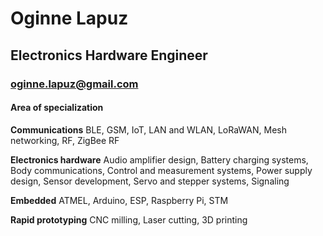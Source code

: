 # Oginne Lapuz
## Electronics Hardware Engineer
### oginne.lapuz@gmail.com

#### Area of specialization

__Communications__ BLE, GSM, IoT, LAN and WLAN, LoRaWAN, Mesh networking, RF, ZigBee RF

__Electronics hardware__ Audio amplifier design, Battery charging systems, Body communications, Control and
measurement systems, Power supply design, Sensor development, Servo and stepper systems, Signaling

__Embedded__ ATMEL, Arduino, ESP, Raspberry Pi, STM

__Rapid prototyping__ CNC milling, Laser cutting, 3D printing
